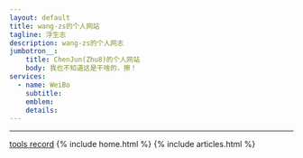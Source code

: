 ```yaml
---
layout: default
title: wang-zs的个人网站
tagline: 浮生志
description: wang-zs的个人网志
jumbotron__:
    title: ChenJun(Zhu8)的个人网站
    body: 我也不知道这是干啥的，擦！
services: 
  - name: WeiBo
    subtitle: 
    emblem: 
    details: 
---
```

<!-- Nav tabs -->
<hr>
<a href="/test/test/index.html">tools record</a>
{% include home.html %}
{% include articles.html %}
